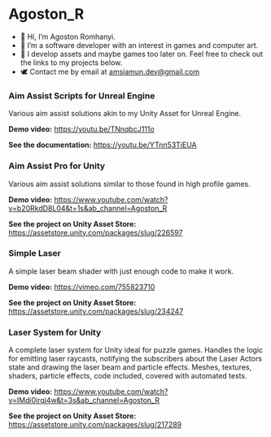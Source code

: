 # Agoston_R

- 👋 Hi, I’m Agoston Romhanyi. 
- 👀 I’m a software developer with an interest in games and computer art.
- 🌱 I develop assets and maybe games too later on. Feel free to check out the links to my projects below. 
- 🕊️ Contact me by email at amsiamun.dev@gmail.com

### Aim Assist Scripts for Unreal Engine

Various aim assist solutions akin to my Unity Asset for Unreal Engine.

**Demo video:**
https://youtu.be/TNnqbcJ111o

**See the documentation:**
https://youtu.be/YTnn53TiEUA

### Aim Assist Pro for Unity

Various aim assist solutions similar to those found in high profile games. 

**Demo video:**
https://www.youtube.com/watch?v=b20RkdD8L04&t=1s&ab_channel=Agoston_R

**See the project on Unity Asset Store:**
https://assetstore.unity.com/packages/slug/226597

### Simple Laser
A simple laser beam shader with just enough code to make it work. 

**Demo video:**
https://vimeo.com/755823710

**See the project on Unity Asset Store:**
https://assetstore.unity.com/packages/slug/234247

### Laser System for Unity

A complete laser system for Unity ideal for puzzle games. Handles the logic for emitting laser raycasts, notifying the subscribers about the Laser Actors state and drawing the laser beam and particle effects. Meshes, textures, shaders, particle effects, code included, covered with automated tests. 

**Demo video:**
https://www.youtube.com/watch?v=IMdi0irqj4w&t=3s&ab_channel=Agoston_R

**See the project on Unity Asset Store:**
https://assetstore.unity.com/packages/slug/217289
